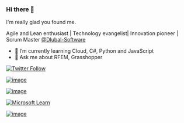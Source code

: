 ### Hi there 👋

<!--
**jarabroz/jarabroz** is a ✨ _special_ ✨ repository because its `README.md` (this file) appears on your GitHub profile.

Here are some ideas to get you started:

- 🔭 I’m currently working on ...
- 🌱 I’m currently learning ...
- 👯 I’m looking to collaborate on ...
- 🤔 I’m looking for help with ...
- 💬 Ask me about ...
- 📫 How to reach me: ...
- 😄 Pronouns: ...
- ⚡ Fun fact: ...
-->

I'm really glad you found me.

Agile and Lean enthusiast | Technology evangelist| Innovation pioneer | Scrum Master [@Dlubal-Software](https://github.com/Dlubal-Software)

- 🌱 I’m currently learning Cloud, C#, Python and JavaScript
- 💬 Ask me about RFEM, Grasshopper

[![Twitter Follow](https://img.shields.io/twitter/follow/jara_broz?style=social)](https://twitter.com/jara_broz)

[![image](https://img.shields.io/badge/Instagram-E4405F?style=for-the-badge&logo=instagram&logoColor=white)](https://www.instagram.com/jara.broz/)

[![image](https://img.shields.io/badge/LinkedIn-0077B5?style=for-the-badge&logo=linkedin&logoColor=white)](https://www.linkedin.com/in/jaroslav-broz/)

[![Microsoft Learn](https://img.shields.io/badge/Microsoft_Learn-258ffa?style=for-the-badge&logo=microsoft&logoColor=white)](https://docs.microsoft.com/en-us/users/jaroslavbroz-0235/achievements)

[![image](https://img.shields.io/badge/linktree-39E09B?style=for-the-badge&logo=linktree&logoColor=white)](https://linktr.ee/jara.broz)
